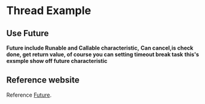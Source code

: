 # Thread Example

## Use Future 

__Future include Runable and Callable characteristic,__
__Can cancel,is check done, get return value, of course you can setting timeout break task__
__this's exsmple show off future characteristic__





## Reference website 

Reference [Future](https://docs.oracle.com/javase/7/docs/api/java/util/concurrent/Future.html).





